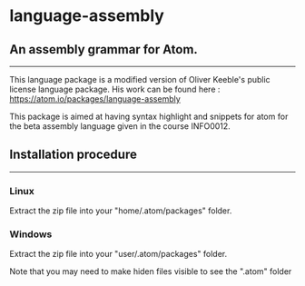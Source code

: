 # language-assembly
## An assembly grammar for Atom.
------------

This language package is a modified version of Oliver Keeble's public license language package.
His work can be found here : https://atom.io/packages/language-assembly

This package is aimed at having syntax highlight and snippets for atom for the beta assembly language given in the course INFO0012.

## Installation procedure
------------

### Linux

Extract the zip file into your "home/.atom/packages" folder.

### Windows 

Extract the zip file into your "user/.atom/packages" folder.

Note that you may need to make hiden files visible to see the ".atom" folder

